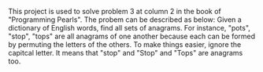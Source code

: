 This project is used to solve problem 3 at column 2 in the book of "Programming Pearls".
The probem can be described as below:
    Given a dictionary of English words, find all sets of anagrams. For instance, "pots",
    "stop", "tops" are all anagrams of one another because each can be formed by permuting
    the letters of the others. To make things easier, ignore the capitcal letter. It means
    that "stop" and "Stop" and "Tops" are anagrams too.
